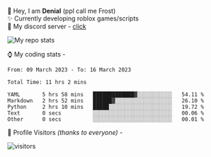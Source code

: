 🤚 Hey, I am **Denial** (ppl call me Frost)  
✨ Currently developing roblox games/scripts  
💎  My discord server - [click](https://dsc.gg/mcdonaldswifi)

<img alt="My repo stats" src="https://github-readme-stats.vercel.app/api?username=FrostX-Official&show_icons=true&theme=radical">

⌚ My coding stats -

<!--START_SECTION:waka-->

```text
From: 09 March 2023 - To: 16 March 2023

Total Time: 11 hrs 2 mins

YAML       5 hrs 58 mins   █████████████▓░░░░░░░░░░░   54.11 %
Markdown   2 hrs 52 mins   ██████▓░░░░░░░░░░░░░░░░░░   26.10 %
Python     2 hrs 10 mins   █████░░░░░░░░░░░░░░░░░░░░   19.72 %
Text       0 secs          ░░░░░░░░░░░░░░░░░░░░░░░░░   00.06 %
Other      0 secs          ░░░░░░░░░░░░░░░░░░░░░░░░░   00.01 %
```

<!--END_SECTION:waka-->

🧥 Profile Visitors *(thanks to everyone)* -  
  
![visitors](https://visitor-badge.glitch.me/badge?page_id=FrostX-Official.FrostX-Official)
